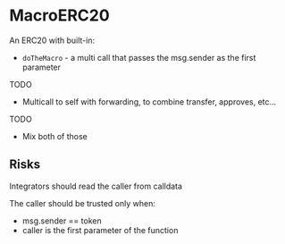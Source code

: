 # MacroERC20

An ERC20 with built-in:
- `doTheMacro` - a multi call that passes the msg.sender as the first parameter

TODO
- Multicall to self with forwarding, to combine transfer, approves, etc...

TODO
- Mix both of those

## Risks

Integrators should read the caller from calldata

The caller should be trusted only when:
- msg.sender == token
- caller is the first parameter of the function
